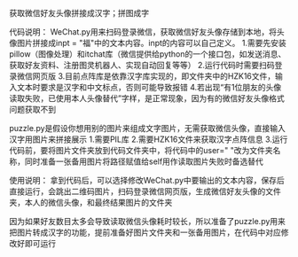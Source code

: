 获取微信好友头像拼接成汉字；拼图成字

代码说明：
WeChat.py用来扫码登录微信，获取微信好友头像存储到本地，将头像图片拼接成inpt = "福"中的文本内容。inpt的内容可以自己定义。
1.需要先安装pillow（图像处理）和itchat库（微信提供给python的一个接口包，如发送消息、获取好友资料、注册图灵机器人、实现自动回复等等）
2.运行代码时需要扫码登录微信网页版
3.目前点阵库是依靠汉字库实现的，即文件夹中的HZK16文件，输入文本时要求是汉字和中文标点，否则可能导致报错
4.若出现“有1位朋友的头像读取失败，已使用本人头像替代”字样，是正常现象，因为有的微信好友头像格式问题获取不到

puzzle.py是假设你想用别的图片来组成文字图片，无需获取微信头像，直接输入汉字用图片来拼接展示
1.需要PIL库
2.需要HZK16文件来获取汉字点阵信息
3.运行代码前，要将图片文件夹放到代码文件夹中，将代码中的user=" "改为文件夹名称，同时准备一张备用图片将路径赋值给self用作读取图片失败时备选替代

使用说明：
拿到代码后，可以选择修改WeChat.py中要输出的文本内容，保存后直接运行，会跳出二维码图片，扫码登录微信网页版，生成微信好友头像的文件夹，本人的微信头像，和最终结果图片的文件夹

因为如果好友数目太多会导致读取微信头像耗时较长，所以准备了puzzle.py用来把图片转成汉字的功能，提前准备好图片文件夹和一张备用图片，在代码中对应修改好即可运行
